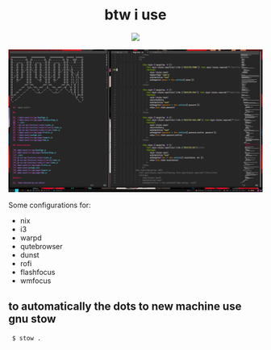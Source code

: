 <h1 align="center">btw i use</h1>
<p align="center"><img src="https://www.archlinux.org/static/logos/archlinux-logo-black-90dpi.0c696e9c0d84.png"></p>

![Screenshot](/scrot/1.png)

Some configurations  for:

* nix
* i3
* warpd
* qutebrowser
* dunst
* rofi
* flashfocus
* wmfocus


## to automatically the dots to new machine use gnu stow
```bash
 $ stow .
```

